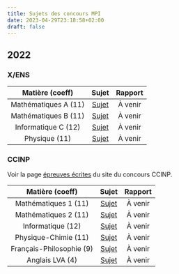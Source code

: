 ```yaml
---
title: Sujets des concours MPI
date: 2023-04-29T23:18:58+02:00
draft: false
---
```


## 2022

### X/ENS

| Matière (coeff) | Sujet | Rapport |
|:---------------:|:-----:|:-------:|
| Mathématiques A (11) | [Sujet](/documents/sujets/2022/X_MATHS_A.pdf) | À venir |
| Mathématiques B (11) | [Sujet](/documents/sujets/2022/X_MATHS_B.pdf) | À venir |
| Informatique C (12) | [Sujet](/documents/sujets/2022/X_INFO_C.pdf) | À venir |
| Physique (11) | [Sujet](/documents/sujets/2022/X_PHYSIQUE.pdf) | À venir |

### CCINP

Voir la page [épreuves écrites](https://www.concours-commun-inp.fr/fr/epreuves/les-epreuves-ecrites.html) du site du concours CCINP.

| Matière (coeff) | Sujet | Rapport |
|:---------------:|:-----:|:-------:|
| Mathématiques 1 (11) | [Sujet](/documents/sujets/2022/CCINP_MATHS_1.pdf) | À venir |
| Mathématiques 2 (11) | [Sujet](/documents/sujets/2022/CCINP_MATHS_2.pdf) | À venir |
| Informatique (12) | [Sujet](/documents/sujets/2022/CCINP_INFO1.pdf) | À venir |
| Physique-Chimie (11) | [Sujet](/documents/sujets/2022/CCINP_PHYSCHIMIE.pdf) | À venir |
| Français-Philosophie (9) | [Sujet](/documents/sujets/2022/CCINP_FRPHILO.pdf) | À venir |
| Anglais LVA (4) | [Sujet](/documents/sujets/2022/CCINP_ANGLAIS_LVA.pdf) | À venir |
